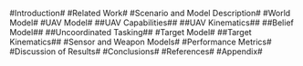 <!--
TODO Notes:
Check UVU format(ing) and outline

Acknowledgements?
Title page
TOC
two column formatting
citation engine/bibtex
-->

#Introduction#
#Related Work#
#Scenario and Model Description#
#World Model#
#UAV Model#
##UAV Capabilities##
##UAV Kinematics##
##Belief Model##
##Uncoordinated Tasking##
#Target Model#
##Target Kinematics##
#Sensor and Weapon Models#
#Performance Metrics#
#Discussion of Results#
#Conclusions#
#References#
#Appendix#
